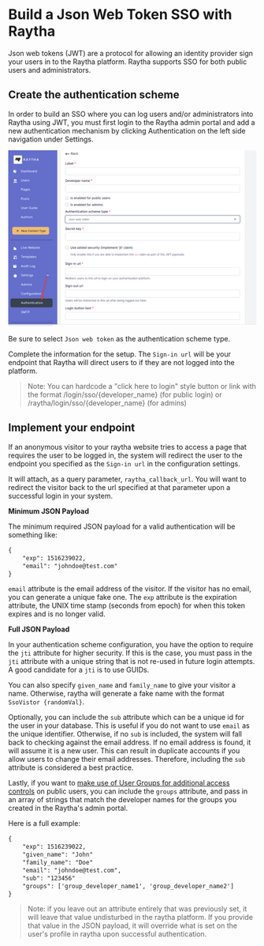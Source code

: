 # Build a Json Web Token SSO with Raytha

Json web tokens (JWT) are a protocol for allowing an identity provider sign your users in to the Raytha platform. Raytha supports SSO for both public users and administrators.

## Create the authentication scheme

In order to build an SSO where you can log users and/or administrators into Raytha using JWT, you must first login to the Raytha admin portal and add a new authentication mechanism by clicking Authentication on the left side navigation under Settings.

<img class="inline-img" src="../images/sso_create_jwt.png" />

Be sure to select `Json web token` as the authentication scheme type.

Complete the information for the setup. The `Sign-in url` will be your endpoint that Raytha will direct users to if they are not logged into the platform.

> Note: You can hardcode a "click here to login" style button or link with the format /login/sso/{developer_name} (for public login) or /raytha/login/sso/{developer_name} (for admins)

## Implement your endpoint

If an anonymous visitor to your raytha website tries to access a page that requires the user to be logged in, the system will redirect the user to the endpoint you specified as the `Sign-in url` in the configuration settings.

It will attach, as a query parameter, `raytha_callback_url`. You will want to redirect the visitor back to the url specified at that parameter upon a successful login in your system.

<strong>Minimum JSON Payload</strong>

The minimum required JSON payload for a valid authentication will be something like:

```
{
    "exp": 1516239022,
    "email": "johndoe@test.com"
}
```

`email` attribute is the email address of the visitor. If the visitor has no email, you can generate a unique fake one. The `exp` attribute is the expiration attribute, the UNIX time stamp (seconds from epoch) for when this token expires and is no longer valid. 

<strong>Full JSON Payload</strong>

In your authentication scheme configuration, you have the option to require the `jti` attribute for higher security. If this is the case, you must pass in the `jti` attribute with a unique string that is not re-used in future login attempts. A good candidate for a `jti` is to use GUIDs.

You can also specify `given_name` and `family_name` to give your visitor a name. Otherwise, raytha will generate a fake name with the format `SsoVistor {randomVal}`.

Optionally, you can include the `sub` attribute which can be a unique id for the user in your database. This is useful if you do not want to use `email` as the unique identifier. Otherwise, if no `sub` is included, the system will fall back to checking against the email address. If no email address is found, it will assume it is a new user. This can result in duplicate accounts if you allow users to change their email addresses. Therefore, including the `sub` attribute is considered a best practice.

Lastly, if you want to [make use of User Groups for additional access controls](https://raytha.com/user_guide/Setup-user-groups-to-support-advanced-public-page-access) on public users, you can include the `groups` attribute, and pass in an array of strings that match the developer names for the groups you created in the Raytha's admin portal.

Here is a full example:

```
{
    "exp": 1516239022,
    "given_name": "John"
    "family_name": "Doe"
    "email": "johndoe@test.com",
    "sub": "123456"
    "groups": ['group_developer_name1', 'group_developer_name2']
}
```

> Note: if you leave out an attribute entirely that was previously set, it will leave that value undisturbed in the raytha platform. If you provide that value in the JSON payload, it will override what is set on the user's profile in raytha upon successful authentication.